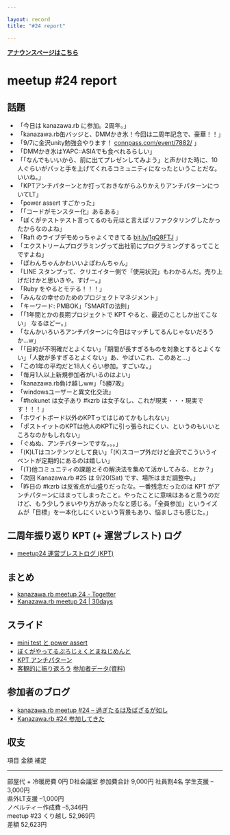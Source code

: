 ```yaml
---

layout: record
title: "#24 report"

---
```


<p> <a href="./"><strong>アナウンスページはこちら</strong></a></p>

meetup #24 report
==================

話題
----

-   「今日は kanazawa.rb に参加。2周年。」
-   「kanazawa.rb缶バッジと、DMMかき氷！今回は二周年記念で、豪華！！」
-   「9/7に金沢unity勉強会やります！
    [connpass.com/event/7882/](http://connpass.com/event/7882/) 」
-   「DMMかき氷はYAPC::ASIAでも食べれるらしい」
-   「「なんでもいいから、前に出てプレゼンしてみよう」と声かけた時に、10人ぐらいがパッと手を上げてくれるコミュニティになったということだな。いいね。」
-   「KPTアンチパターンとか打っておきながらふりかえりアンチパターンについてLT」
-   「power assert すごかった」
-   「「コードがモンスター化」あるある」
-   「ぼくがテストテスト言ってるのも元はと言えばリファクタリングしたかったからなのよね」
-   「Raft のライブデモめっちゃよくできてる
    [bit.ly/1qQ8FTJ](http://thesecretlivesofdata.com/raft/) 」
-   「エクストリームプログラミングって出社前にプログラミングするってことですよね」
-   「ぽわんちゃんかわいいよぽわんちゃん」
-   「LINE
    スタンプって、クリエイター側で「使用状況」もわかるんだ。売り上げだけかと思いきや。すげー。」
-   「Ruby をやるとモテる！！！」
-   「みんなの幸せのためのプロジェクトマネジメント」
-   「キーワード: PMBOK」「SMARTの法則」
-   「「1年間とかの長期プロジェクトで KPT
    やると、最近のことしか出てこない」 なるほどー。」
-   「なんかいろいろアンチパターンに今日はマッチしてるんじゃないだろうか…w」
-   「「目的が不明確だとよくない」「期間が長すぎるものを対象とするとよくない」「人数が多すぎるとよくない」あ、やばいこれ、このあと…」
-   「この1年の平均だと18人くらい参加。すごいな。」
-   「毎月1人以上新規参加者がいるのはよい」
-   「kanazawa.rb負け越しww」「5勝7敗」
-   「windowsユーザーと異文化交流」
-   「#hokunet は女子あり #kzrb
    は女子なし、これが現実・・・現実です！！！」
-   「ホワイトボード以外のKPTってはじめてかもしれない」
-   「ポストイットのKPTは他人のKPTに引っ張られにくい、というのもいいところなのかもしれない」
-   「ぐぬぬ、アンチパターンですな。。。」
-   「(K)LTはコンテンツとして良い」「(K)スコープ外だけど金沢でこういうイベントが定期的にあるのは嬉しい」
-   「(T)他コミュニティの課題とその解決法を集めて活かしてみる、とか？」
-   「次回 Kanazawa.rb #25 は 9/20(Sat) です、場所はまだ調整中。」
-   「昨日の #kzrb は反省点が山盛りだったな。一番残念だったのは KPT
    がアンチパターンにはまってしまったこと。やったことに意味はあると思うのだけど、もう少しうまいやり方があったなと感じる。「全員参加」というイズムが「目標」を一本化しにくいという背景もあり、悩ましさも感じた。」

二周年振り返り KPT (+ 運営ブレスト) ログ
----------------------------------------

-   [meetup24 運営ブレストログ
    (KPT)](https://github.com/kanazawarb/meetup/wiki/meetup24-%E9%81%8B%E5%96%B6%E3%83%96%E3%83%AC%E3%82%B9%E3%83%88%E3%83%AD%E3%82%B0-(KPT))

まとめ
------

-   [kanazawa.rb meetup 24 - Togetter](http://togetter.com/li/713300)
-   [Kanazawa.rb meetup 24 | 30days](http://30d.jp/kzrb/14)

スライド
--------

-   [mini test と power
    assert](https://speakerdeck.com/wtnabe/minitest-and-power-assert-intro-with-ruby)
-   [ぼくがやってるぷろじぇくとまねじめんと](http://www.slideshare.net/shirokuro331/ss-38510473)
-   [KPT
    アンチパターン](http://www.slideshare.net/steinfluss/ss-38513227)
-   [客観的に振り返ろう](http://www.slideshare.net/cottondesu/2kanazawarb-kpt)
    [参加者データ(資料)](https://drive.google.com/file/d/0B51ziUzgL45idkJpZzBPaDQ0LUE/edit?usp=sharing)

参加者のブログ
--------------

-   [kanazawa.rb meetup #24 –
    過ぎたるは及ばざるが如し](http://cotton-desu.hatenablog.com/entry/2014/09/02/231227)
-   [Kanazawa.rb #24 参加してきた](http://malleable.info/kanazawarb24/)

収支
----

  項目                   金額       補足
  ---------------------- ---------- -----------
  部屋代 + 冷暖房費      0円        D社会議室
  参加費合計             9,000円    社員割4名
  学生支援               –3,000円   
  県外LT支援             –1,000円   
  ノベルティー作成費     –5,346円   
  meetup #23 くり越し   52,969円   
  差額                   52,623円   


